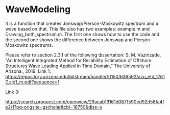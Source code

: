 # WaveModeling
It is a function that creates Jonswap/Pierson-Moskowitz spectrum and a wave based on that.
This file also has two examples: example.m and Drawing_both_spectrum.m.
The first one shows how to use the code and the second one shows the difference between Jonswap and Pierson-Moskowitz spectrums.

Please refer to section 2.3.1 of the following dissertation:
S. M. Vazirizade, “An Intelligent Integrated Method for Reliability Estimation of Offshore Structures Wave Loading Applied in Time Domain,” The University of Arizona., 2019.
Link 1: https://repository.arizona.edu/bitstream/handle/10150/636592/azu_etd_17617_sip1_m.pdf?sequence=1

Link 3: 
  
  


https://search.proquest.com/openview/29acab19161d0871590ed92d58fa4fe2/1?pq-origsite=gscholar&cbl=18750&diss=y



